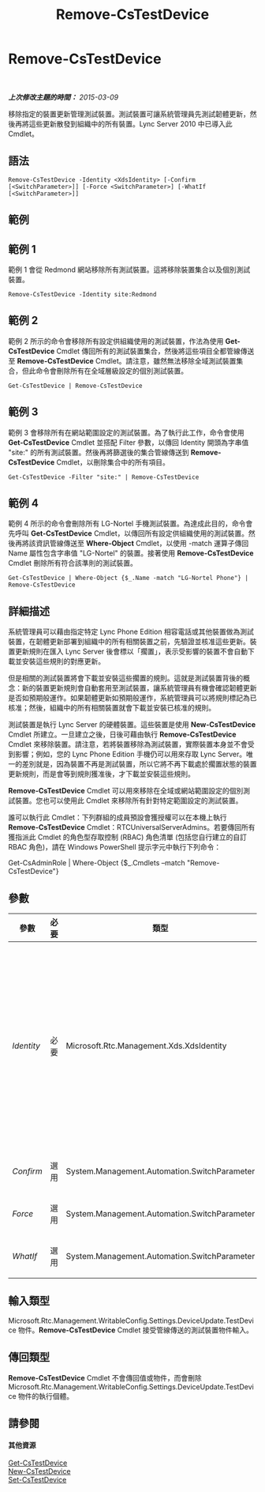 ﻿---
title: Remove-CsTestDevice
TOCTitle: Remove-CsTestDevice
ms:assetid: 995111e0-2ab2-49a1-83f0-fc873f5b5426
ms:mtpsurl: https://technet.microsoft.com/zh-tw/library/Gg398790(v=OCS.15)
ms:contentKeyID: 49291758
ms.date: 08/10/2015
mtps_version: v=OCS.15
ms.translationtype: HT
---

# Remove-CsTestDevice

 

_**上次修改主題的時間：** 2015-03-09_

移除指定的裝置更新管理測試裝置。測試裝置可讓系統管理員先測試韌體更新，然後再將這些更新散發到組織中的所有裝置。Lync Server 2010 中已導入此 Cmdlet。

## 語法

    Remove-CsTestDevice -Identity <XdsIdentity> [-Confirm [<SwitchParameter>]] [-Force <SwitchParameter>] [-WhatIf [<SwitchParameter>]]

## 範例

## 範例 1

範例 1 會從 Redmond 網站移除所有測試裝置。這將移除裝置集合以及個別測試裝置。

    Remove-CsTestDevice -Identity site:Redmond

## 範例 2

範例 2 所示的命令會移除所有設定供組織使用的測試裝置，作法為使用 **Get-CsTestDevice** Cmdlet 傳回所有的測試裝置集合，然後將這些項目全都管線傳送至 **Remove-CsTestDevice** Cmdlet。請注意，雖然無法移除全域測試裝置集合，但此命令會刪除所有在全域層級設定的個別測試裝置。

    Get-CsTestDevice | Remove-CsTestDevice

## 範例 3

範例 3 會移除所有在網站範圍設定的測試裝置。為了執行此工作，命令會使用 **Get-CsTestDevice** Cmdlet 並搭配 Filter 參數，以傳回 Identity 開頭為字串值 "site:" 的所有測試裝置。然後再將篩選後的集合管線傳送到 **Remove-CsTestDevice** Cmdlet，以刪除集合中的所有項目。

    Get-CsTestDevice -Filter "site:" | Remove-CsTestDevice

## 範例 4

範例 4 所示的命令會刪除所有 LG-Nortel 手機測試裝置。為達成此目的，命令會先呼叫 **Get-CsTestDevice** Cmdlet，以傳回所有設定供組織使用的測試裝置。然後再將該資訊管線傳送至 **Where-Object** Cmdlet，以使用 -match 運算子傳回 Name 屬性包含字串值 "LG-Nortel" 的裝置。接著使用 **Remove-CsTestDevice** Cmdlet 刪除所有符合該準則的測試裝置。

    Get-CsTestDevice | Where-Object {$_.Name -match "LG-Nortel Phone"} | Remove-CsTestDevice

## 詳細描述

系統管理員可以藉由指定特定 Lync Phone Edition 相容電話或其他裝置做為測試裝置，在韌體更新部署到組織中的所有相關裝置之前，先驗證並核准這些更新。裝置更新規則在匯入 Lync Server 後會標以「擱置」，表示受影響的裝置不會自動下載並安裝這些規則的對應更新。

但是相關的測試裝置將會下載並安裝這些擱置的規則。這就是測試裝置背後的概念：新的裝置更新規則會自動套用至測試裝置，讓系統管理員有機會確認韌體更新是否如預期般運作。如果韌體更新如預期般運作，系統管理員可以將規則標記為已核准；然後，組織中的所有相關裝置就會下載並安裝已核准的規則。

測試裝置是執行 Lync Server 的硬體裝置。這些裝置是使用 **New-CsTestDevice** Cmdlet 所建立。一旦建立之後，日後可藉由執行 **Remove-CsTestDevice** Cmdlet 來移除裝置。請注意，若將裝置移除為測試裝置，實際裝置本身並不會受到影響；例如，您的 Lync Phone Edition 手機仍可以用來存取 Lync Server。唯一的差別就是，因為裝置不再是測試裝置，所以它將不再下載處於擱置狀態的裝置更新規則，而是會等到規則獲准後，才下載並安裝這些規則。

**Remove-CsTestDevice** Cmdlet 可以用來移除在全域或網站範圍設定的個別測試裝置。您也可以使用此 Cmdlet 來移除所有針對特定範圍設定的測試裝置。

誰可以執行此 Cmdlet：下列群組的成員預設會獲授權可以在本機上執行 **Remove-CsTestDevice** Cmdlet：RTCUniversalServerAdmins。若要傳回所有獲指派此 Cmdlet 的角色型存取控制 (RBAC) 角色清單 (包括您自行建立的自訂 RBAC 角色)，請在 Windows PowerShell 提示字元中執行下列命令：

Get-CsAdminRole | Where-Object {$\_.Cmdlets –match "Remove-CsTestDevice"}

## 參數


<table>
<colgroup>
<col style="width: 25%" />
<col style="width: 25%" />
<col style="width: 25%" />
<col style="width: 25%" />
</colgroup>
<thead>
<tr class="header">
<th>參數</th>
<th>必要</th>
<th>類型</th>
<th>說明</th>
</tr>
</thead>
<tbody>
<tr class="odd">
<td><p><em>Identity</em></p></td>
<td><p>必要</p></td>
<td><p>Microsoft.Rtc.Management.Xds.XdsIdentity</p></td>
<td><p>表示要移除之測試裝置的 Identity。若要移除特定裝置，請同時加上範圍 (例如 site:Redmond) 和裝置名稱，例如：-Identity &quot;site:Redmond/UCPhoneTest&quot;。若要從特定網站移除所有裝置，請使用下列語法：-Identity &quot;site:Redmond&quot;。</p>
<p>您也可以從全域範圍中移除測試裝置。無法移除全域測試裝置集合本身；但下列命令會刪除已儲存在全域集合中的所有裝置：</p>
<p>Remove-CsTestDevice –Identity global</p></td>
</tr>
<tr class="even">
<td><p><em>Confirm</em></p></td>
<td><p>選用</p></td>
<td><p>System.Management.Automation.SwitchParameter</p></td>
<td><p>在執行命令前先提示確認。</p></td>
</tr>
<tr class="odd">
<td><p><em>Force</em></p></td>
<td><p>選用</p></td>
<td><p>System.Management.Automation.SwitchParameter</p></td>
<td><p>隱藏執行命令時可能發生的非嚴重錯誤訊息。</p></td>
</tr>
<tr class="even">
<td><p><em>WhatIf</em></p></td>
<td><p>選用</p></td>
<td><p>System.Management.Automation.SwitchParameter</p></td>
<td><p>說明執行命令時若不實際執行命令的後果。</p></td>
</tr>
</tbody>
</table>


## 輸入類型

Microsoft.Rtc.Management.WritableConfig.Settings.DeviceUpdate.TestDevice 物件。**Remove-CsTestDevice** Cmdlet 接受管線傳送的測試裝置物件輸入。

## 傳回類型

**Remove-CsTestDevice** Cmdlet 不會傳回值或物件，而會刪除 Microsoft.Rtc.Management.WritableConfig.Settings.DeviceUpdate.TestDevice 物件的執行個體。

## 請參閱

#### 其他資源

[Get-CsTestDevice](get-cstestdevice.md)  
[New-CsTestDevice](new-cstestdevice.md)  
[Set-CsTestDevice](set-cstestdevice.md)

